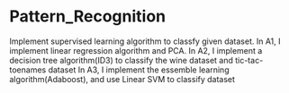 # Pattern_Recognition
Implement supervised learning algorithm to classfy given dataset.
In A1, I implement linear regression algorithm and PCA.
In A2, I implement a decision tree algorithm(ID3) to classify the wine dataset and tic-tac-toenames dataset
In A3, I implement the essemble learning algorithm(Adaboost), and use Linear SVM to classify dataset
